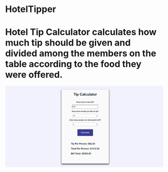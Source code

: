 # HotelTipper
# Hotel Tip Calculator  calculates how much tip should be given and divided among the members on the table according to the food they were offered.
![image](https://raw.githubusercontent.com/Umashankar0877/HotelTipper/main/Web%20capture_15-8-2023_173855_umashankar0877.github.io.jpeg)
